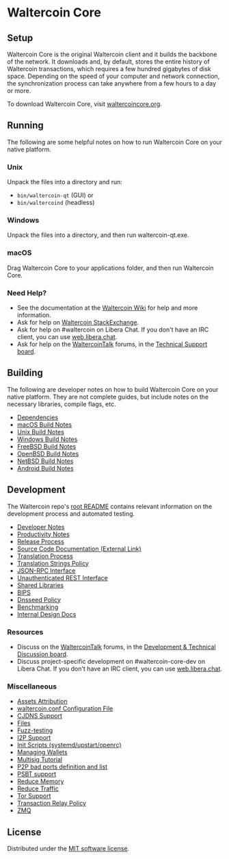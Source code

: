 Waltercoin Core
=============

Setup
---------------------
Waltercoin Core is the original Waltercoin client and it builds the backbone of the network. It downloads and, by default, stores the entire history of Waltercoin transactions, which requires a few hundred gigabytes of disk space. Depending on the speed of your computer and network connection, the synchronization process can take anywhere from a few hours to a day or more.

To download Waltercoin Core, visit [waltercoincore.org](https://waltercoincore.org/en/download/).

Running
---------------------
The following are some helpful notes on how to run Waltercoin Core on your native platform.

### Unix

Unpack the files into a directory and run:

- `bin/waltercoin-qt` (GUI) or
- `bin/waltercoind` (headless)

### Windows

Unpack the files into a directory, and then run waltercoin-qt.exe.

### macOS

Drag Waltercoin Core to your applications folder, and then run Waltercoin Core.

### Need Help?

* See the documentation at the [Waltercoin Wiki](https://en.waltercoin.it/wiki/Main_Page)
for help and more information.
* Ask for help on [Waltercoin StackExchange](https://waltercoin.stackexchange.com).
* Ask for help on #waltercoin on Libera Chat. If you don't have an IRC client, you can use [web.libera.chat](https://web.libera.chat/#waltercoin).
* Ask for help on the [WaltercoinTalk](https://waltercointalk.org/) forums, in the [Technical Support board](https://waltercointalk.org/index.php?board=4.0).

Building
---------------------
The following are developer notes on how to build Waltercoin Core on your native platform. They are not complete guides, but include notes on the necessary libraries, compile flags, etc.

- [Dependencies](dependencies.md)
- [macOS Build Notes](build-osx.md)
- [Unix Build Notes](build-unix.md)
- [Windows Build Notes](build-windows.md)
- [FreeBSD Build Notes](build-freebsd.md)
- [OpenBSD Build Notes](build-openbsd.md)
- [NetBSD Build Notes](build-netbsd.md)
- [Android Build Notes](build-android.md)

Development
---------------------
The Waltercoin repo's [root README](/README.md) contains relevant information on the development process and automated testing.

- [Developer Notes](developer-notes.md)
- [Productivity Notes](productivity.md)
- [Release Process](release-process.md)
- [Source Code Documentation (External Link)](https://doxygen.waltercoincore.org/)
- [Translation Process](translation_process.md)
- [Translation Strings Policy](translation_strings_policy.md)
- [JSON-RPC Interface](JSON-RPC-interface.md)
- [Unauthenticated REST Interface](REST-interface.md)
- [Shared Libraries](shared-libraries.md)
- [BIPS](bips.md)
- [Dnsseed Policy](dnsseed-policy.md)
- [Benchmarking](benchmarking.md)
- [Internal Design Docs](design/)

### Resources
* Discuss on the [WaltercoinTalk](https://waltercointalk.org/) forums, in the [Development & Technical Discussion board](https://waltercointalk.org/index.php?board=6.0).
* Discuss project-specific development on #waltercoin-core-dev on Libera Chat. If you don't have an IRC client, you can use [web.libera.chat](https://web.libera.chat/#waltercoin-core-dev).

### Miscellaneous
- [Assets Attribution](assets-attribution.md)
- [waltercoin.conf Configuration File](waltercoin-conf.md)
- [CJDNS Support](cjdns.md)
- [Files](files.md)
- [Fuzz-testing](fuzzing.md)
- [I2P Support](i2p.md)
- [Init Scripts (systemd/upstart/openrc)](init.md)
- [Managing Wallets](managing-wallets.md)
- [Multisig Tutorial](multisig-tutorial.md)
- [P2P bad ports definition and list](p2p-bad-ports.md)
- [PSBT support](psbt.md)
- [Reduce Memory](reduce-memory.md)
- [Reduce Traffic](reduce-traffic.md)
- [Tor Support](tor.md)
- [Transaction Relay Policy](policy/README.md)
- [ZMQ](zmq.md)

License
---------------------
Distributed under the [MIT software license](/COPYING).

